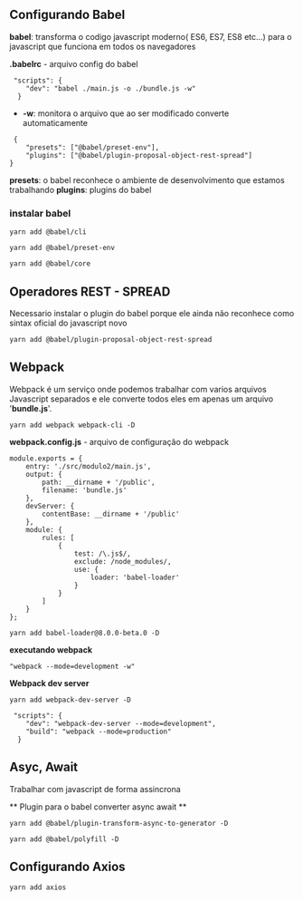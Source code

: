 ## Configurando Babel

**babel**: transforma o codigo javascript moderno( ES6, ES7, ES8 etc...) para o javascript que funciona em todos os navegadores

**.babelrc** - arquivo config do babel

``` 
 "scripts": {
    "dev": "babel ./main.js -o ./bundle.js -w"
  }
 ```

* **-w**: monitora o arquivo que ao ser modificado converte automaticamente

``` 
 {
    "presets": ["@babel/preset-env"],
    "plugins": ["@babel/plugin-proposal-object-rest-spread"]
}
 ```

**presets**: o babel reconhece o ambiente de desenvolvimento que estamos trabalhando
**plugins**: plugins do babel

### instalar babel

``` 
yarn add @babel/cli
```

``` 
yarn add @babel/preset-env
```

``` 
yarn add @babel/core
```

## Operadores REST - SPREAD

Necessario instalar o plugin do babel porque ele ainda não reconhece como sintax oficial do javascript novo

``` 
yarn add @babel/plugin-proposal-object-rest-spread
```

## Webpack

Webpack é um serviço onde podemos trabalhar com varios arquivos Javascript separados e ele converte todos eles em apenas um arquivo '**bundle.js**'.

``` 
yarn add webpack webpack-cli -D
```

**webpack.config.js** - arquivo de configuração do webpack

``` 
module.exports = {
    entry: './src/modulo2/main.js',
    output: {
        path: __dirname + '/public',
        filename: 'bundle.js'
    },
    devServer: {
        contentBase: __dirname + '/public'
    },
    module: {
        rules: [
            {
                test: /\.js$/,
                exclude: /node_modules/,
                use: {
                    loader: 'babel-loader'
                }
            }
        ]
    }
};
```

``` 
yarn add babel-loader@8.0.0-beta.0 -D
```

**executando webpack**

``` 
"webpack --mode=development -w"
```

**Webpack dev server**

```
yarn add webpack-dev-server -D
```

```
 "scripts": {
    "dev": "webpack-dev-server --mode=development",
    "build": "webpack --mode=production"
  }
```

## Asyc, Await

Trabalhar com javascript de forma assincrona

** Plugin para o babel converter async await **

```
yarn add @babel/plugin-transform-async-to-generator -D
```
```
yarn add @babel/polyfill -D
```


## Configurando Axios

```
yarn add axios
```